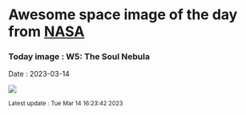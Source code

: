 
# Awesome space image of the day from [NASA](https://api.nasa.gov/)

### Today image : W5: The Soul Nebula
Date : 2023-03-14

![](https://apod.nasa.gov/apod/image/2303/Soul_Jimenez_1080.jpg)

<small>Latest update : Tue Mar 14 16:23:42 2023</small>
        